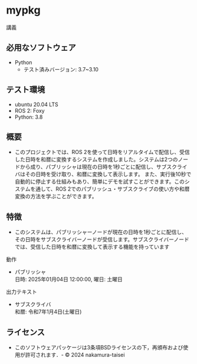 # mypkg
講義

## 必用なソフトウェア
- Python
  - テスト済みバージョン: 3.7~3.10

## テスト環境  
- ubuntu 20.04 LTS  
- ROS 2: Foxy  
- Python: 3.8  

## 概要
- このプロジェクトでは、ROS 2を使って日時をリアルタイムで配信し、受信した日時を和暦に変換するシステムを作成しました。システムは2つのノードから成り、パブリッシャは現在の日時を1秒ごとに配信し、サブスクライバはその日時を受け取り、和暦に変換して表示します。
また、実行後10秒で自動的に停止する仕組みもあり、簡単にデモを試すことができます。このシステムを通して、ROS 2でのパブリッシュ・サブスクライブの使い方や和暦変換の方法を学ぶことができます。  

## 特徴  
- このシステムは、パブリッシャーノードが現在の日時を1秒ごとに配信し、その日時をサブスクライバーノードが受信します。サブスクライバーノードでは、受信した日時を和暦に変換して表示する機能を持っています  

動作  
- パブリッシャ  
日時: 2025年01月04日 12:00:00, 曜日: 土曜日  

出力テキスト  
- サブスクライバ  
和暦: 令和7年1月4日(土曜日)
## ライセンス
- このソフトウェアパッケージは3条項BSDライセンスの下，再頒布および使用が許可されます．- © 2024 nakamura-taisei
